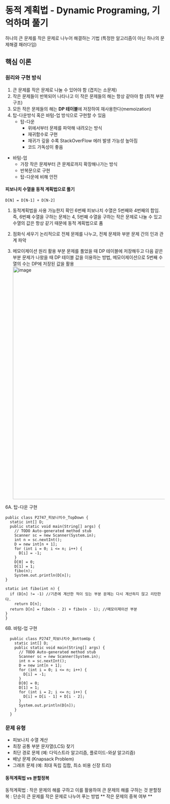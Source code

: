 # 동적 계획법 - Dynamic Programing, 기억하며 풀기
하나의 큰 문제를 작은 문제로 나누어 해결하는 기법 (특정한 알고리즘이 아닌 하나의 문제해결 패러다임)

## 핵심 이론
### 원리와 구현 방식
1. 큰 문제를 작은 문제로 나눌 수 있어야 함 (겹치는 소문제)
2. 작은 문제들이 반복되어 나타나고 이 작은 문제들의 해는 항상 같아야 함 (최적 부분 구조)
3. 모든 작은 문제들의 해는 **DP 테이블**에 저장하여 재사용한다(memoization)
4. 탑-다운방식 혹은 바텀-업 방식으로 구현할 수 있음
   * 탑-다운
     * 위에서부터 문제를 파악해 내려오는 방식
     * 재귀함수로 구현
     * 재귀가 깊을 수록 StackOverFlow 에러 발생 가능성 높아짐
     * 코드 가독성이 좋음
  * 바텀-업
    * 가장 작은 문제부터 큰 문제로까지 확장해나가는 방식
    * 반복문으로 구현
    * 탑-다운에 비해 안전
       
    
#### 피보나치 수열을 동적 계획법으로 풀기
``` D[N] = D[N-1] + D[N-2] ```

1. 동적계획법을 사용 가능한지 확인
   6번째 피보나치 수열은 5번째와 4번째의 합임.
   즉, 6번째 수열을 구하는 문제는 4, 5번째 수열을 구하는 작은 문제로 나눌 수 있고
   수열의 값은 항상 같기 때문에 동적 계획법으로 품
   
3. 점화식 세우기
   논리적으로 전체 문제를 나누고, 전체 문제와 부분 문제 간의 인과 관계 파악
   
5. 메모이제이션 원리 활용
   부분 문제를 풀었을 때 DP 테이블에 저장해두고 다음 같은 부분 문제가 나왔을 때 DP 테이블 값을 이용하는 방법, 메모이제이션으로 5번째 수열의 수는 DP에 저장된 값을 활용
   <img width="733" alt="image" src="https://github.com/borajin/coding-test-study/assets/146801542/e3413c70-6f7e-4129-a44f-ea24fc62bfbe">
   
6A. 탑-다운 구현
  ```
  public class P2747_피보나치수_TopDown {
    static int[] D;
    public static void main(String[] args) {
      // TODO Auto-generated method stub
      Scanner sc = new Scanner(System.in);
      int n = sc.nextInt();
      D = new int[n + 1];
      for (int i = 0; i <= n; i++) {
        D[i] = -1;
      }
      D[0] = 0;
      D[1] = 1;
      fibo(n);
      System.out.println(D[n]);
  }

  static int fibo(int n) {
    if (D[n] != -1) //기존에 계산한 적이 있는 부분 문제는 다시 계산하지 않고 리턴한다.
      return D[n];
    return D[n] = fibo(n - 2) + fibo(n - 1); //메모이제이션 부분
  }
}
```
   
6B. 바텀-업 구현

```
  public class P2747_피보나치수_BottomUp {
    static int[] D;
    public static void main(String[] args) {
      // TODO Auto-generated method stub
      Scanner sc = new Scanner(System.in);
      int n = sc.nextInt();
      D = new int[n + 1];
      for (int i = 0; i <= n; i++) {
        D[i] = -1;
      }
      D[0] = 0;
      D[1] = 1;
      for (int i = 2; i <= n; i++) {
        D[i] = D[i - 1] + D[i - 2];
      }
      System.out.println(D[n]);
    }
  }
```


### 문제 유형
* 피보나치 수열 계산
* 최장 공통 부분 문자열(LCS) 찾기
* 최단 경로 문제 (예: 다익스트라 알고리즘, 플로이드-와샬 알고리즘)
* 배낭 문제 (Knapsack Problem)
* 그래프 문제 (예: 최대 독립 집합, 최소 비용 신장 트리)

#### 동적계획법 vs 분할정복 
동적계획법 : 작은 문제의 해를 구하고 이를 활용하여 큰 문제의 해를 구하는 것
분할정복 : 단순히 큰 문제를 작은 문제로 나누어 푸는 방법
** 작은 문제의 중복 여부 **
